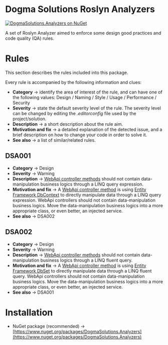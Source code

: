 # Dogma Solutions Roslyn Analyzers
[![DogmaSolutions.Analyzers on NuGet](https://img.shields.io/nuget/v/DogmaSolutions.Analyzers.svg)](https://www.nuget.org/packages/DogmaSolutions.Analyzers/)

A set of Roslyn Analyzer aimed to enforce some design good practices and code quality (QA) rules.
# Rules
This section describes the rules included into this package.

Every rule is accompanied by the following information and clues:
- **Category** → identify the area of interest of the rule, and can have one of the following values: Design / Naming / Style / Usage / Performance / Security 
- **Severity** → state the default severity level of the rule. The severity level can be changed by editing the _.editorconfig_ file used by the project/solution.
- **Description** → a short description about the rule aim.
- **Motivation and fix** → a detailed explanation of the detected issue, and a brief description on how to change your code in order to solve it.
- **See also** → a list of similar/related rules.

       
## DSA001
- **Category** → Design
- **Severity** → Warning
- **Description** → [WebApi controller methods](https://docs.microsoft.com/en-us/dotnet/api/microsoft.aspnetcore.mvc.controllerbase) should not contain data-manipulation business logics through a LINQ query expression.
- **Motivation and fix** → A [WebApi controller method](https://docs.microsoft.com/en-us/dotnet/api/microsoft.aspnetcore.mvc.controllerbase) is using [Entity Framework DbContext](https://docs.microsoft.com/en-us/dotnet/api/microsoft.entityframeworkcore.dbcontext) to directly manipulate data through a LINQ query expression. WebApi controllers should not contain data-manipulation business logics. Move the data-manipulation business logics into a more appropriate class, or even better, an injected service.
- **See also** → DSA002

## DSA002
- **Category** → Design
- **Severity** → Warning
- **Description** → [WebApi controller methods](https://docs.microsoft.com/en-us/dotnet/api/microsoft.aspnetcore.mvc.controllerbase) should not contain data-manipulation business logics through a LINQ fluent query.
- **Motivation and fix** → A [WebApi controller method](https://docs.microsoft.com/en-us/dotnet/api/microsoft.aspnetcore.mvc.controllerbase) is using [Entity Framework DbSet](https://docs.microsoft.com/en-us/dotnet/api/microsoft.entityframeworkcore.dbset-1) to directly manipulate data through a LINQ fluent query. WebApi controllers should not contain data-manipulation business logics. Move the data-manipulation business logics into a more appropriate class, or even better, an injected service.
- **See also** → DSA001
                                               

# Installation
- NuGet package (recommended) → [https://www.nuget.org/packages/DogmaSolutions.Analyzers](https://www.nuget.org/packages/DogmaSolutions.Analyzers)